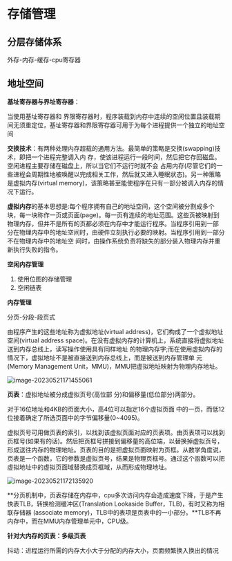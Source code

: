 # 存储管理

## 分层存储体系

外存-内存-缓存-cpu寄存器



## 地址空间

**基址寄存器与界址寄存器**：

当使用基址寄存器和 界限寄存器时，程序装载到内存中连续的空闲位置且装载期间无须重定位，基址寄存器和界限寄存器可用于为每个进程提供一个独立的地址空间

**交换技术**：有两种处理内存超载的通用方法。最简单的策略是交换(swapping)技术，即把一个进程完整调入内 存，使该进程运行一段时间，然后把它存回磁盘。空闲进程主要存储在磁盘上，所以当它们不运行时就不会 占用内存(尽管它们的一些进程会周期性地被唤醒以完成相关工作，然后就又进入睡眠状态)。另一种策略 是虚拟内存(virtual memory)，该策略甚至能使程序在只有一部分被调入内存的情况下运行。

**虚拟内存**的基本思想是:每个程序拥有自己的地址空间，这个空间被分割成多个块，每一块称作一页或页面(page)。每一页有连续的地址范围。这些页被映射到物理内存，但并不是所有的页都必须在内存中才能运行程序。当程序引用到一部 分在物理内存中的地址空间时，由硬件立刻执行必要的映射。当程序引用到一部分不在物理内存中的地址空 间时，由操作系统负责将缺失的部分装入物理内存并重新执行失败的指令。



**空闲内存管理**

1. 使用位图的存储管理
2. 空闲链表



**内存管理**

分页-分段-段页式

由程序产生的这些地址称为虚拟地址(virtual address)，它们构成了一个虚拟地址空间(virtual address space)。在没有虚拟内存的计算机上，系统直接将虚拟地址送到内存总线上，读写操作使用具有同样地址 的物理内存字;而在使用虚拟内存的情况下，虚拟地址不是被直接送到内存总线上，而是被送到内存管理单 元(Memory Management Unit，MMU)，MMU把虚拟地址映射为物理内存地址。

![image-20230521171455061](/Users/kkxu/NodeProjects/ifan/ifan/images/image-20230521171455061.png)



**页表**：虚拟地址被分成虚拟页号(高位部 分)和偏移量(低位部分)两部分。

对于16位地址和4KB的页面大小，高4位可以指定16个虚拟页面 中的一页，而低12位接着确定了所选页面中的字节偏移量(0~4095)。

虚拟页号可用做页表的索引，以找到该虚拟页面对应的页表项。由页表项可以找到页框号(如果有的话)。然后把页框号拼接到偏移量的高位端，以替换掉虚拟页号，形成送往内存的物理地址。页表的目的是把虚拟页面映射为页框。从数学角度说，页表是一个函数，它的参数是虚拟页号，结果是物理页框号。通过这个函数可以把虚拟地址中的虚拟页面域替换成页框域，从而形成物理地址。

![image-20230521172135920](/Users/kkxu/NodeProjects/ifan/ifan/images/image-20230521172135920.png)

**分页机制中，页表存储在内存中，cpu多次访问内存会造成速度下降，于是产生快表TLB，转换检测缓冲区(Translation Lookaside Buffer，TLB)，有时又称为相联存储器 (associate memory)，TLB中的表项是页表中的一小部分。**TLB不再内存中，而在MMU内存管理单元中，CPU级。



**针对大内存的页表：多级页表**



抖动：进程运行所需的内存大小大于分配的内存大小，页面频繁换入换出的情况















